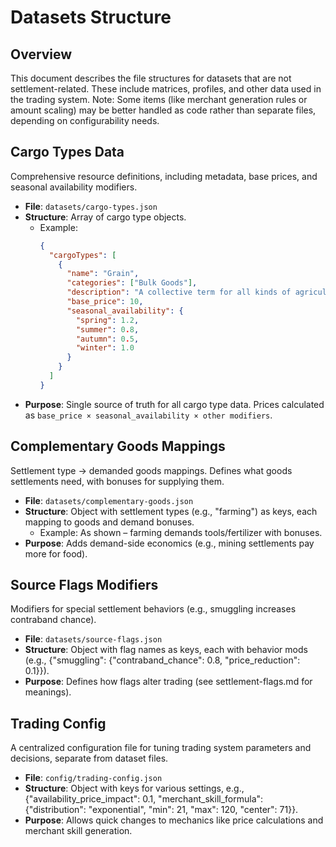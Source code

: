 # Datasets Structure

## Overview
This document describes the file structures for datasets that are not settlement-related. These include matrices, profiles, and other data used in the trading system. Note: Some items (like merchant generation rules or amount scaling) may be better handled as code rather than separate files, depending on configurability needs.

## Cargo Types Data
Comprehensive resource definitions, including metadata, base prices, and seasonal availability modifiers.

- **File**: `datasets/cargo-types.json`
- **Structure**: Array of cargo type objects.
  - Example:
    ```json
    {
      "cargoTypes": [
        {
          "name": "Grain",
          "categories": ["Bulk Goods"],
          "description": "A collective term for all kinds of agricultural products...",
          "base_price": 10,
          "seasonal_availability": {
            "spring": 1.2,
            "summer": 0.8,
            "autumn": 0.5,
            "winter": 1.0
          }
        }
      ]
    }
    ```
- **Purpose**: Single source of truth for all cargo type data. Prices calculated as `base_price × seasonal_availability × other modifiers`.

## Complementary Goods Mappings
Settlement type → demanded goods mappings. Defines what goods settlements need, with bonuses for supplying them.

- **File**: `datasets/complementary-goods.json`
- **Structure**: Object with settlement types (e.g., "farming") as keys, each mapping to goods and demand bonuses.
  - Example: As shown – farming demands tools/fertilizer with bonuses.
- **Purpose**: Adds demand-side economics (e.g., mining settlements pay more for food).

## Source Flags Modifiers
Modifiers for special settlement behaviors (e.g., smuggling increases contraband chance).

- **File**: `datasets/source-flags.json`
- **Structure**: Object with flag names as keys, each with behavior mods (e.g., {"smuggling": {"contraband_chance": 0.8, "price_reduction": 0.1}}).
- **Purpose**: Defines how flags alter trading (see settlement-flags.md for meanings).

## Trading Config
A centralized configuration file for tuning trading system parameters and decisions, separate from dataset files.

- **File**: `config/trading-config.json`
- **Structure**: Object with keys for various settings, e.g., {"availability_price_impact": 0.1, "merchant_skill_formula": {"distribution": "exponential", "min": 21, "max": 120, "center": 71}}.
- **Purpose**: Allows quick changes to mechanics like price calculations and merchant skill generation.